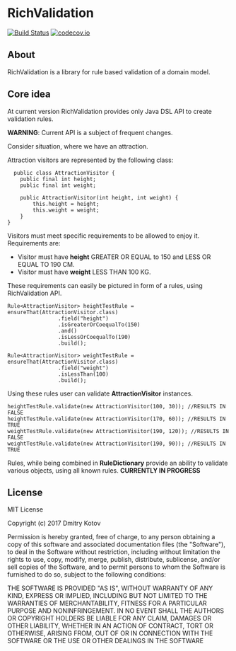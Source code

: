 # RichValidation
[![Build Status](https://travis-ci.org/kotovdv/RichValidation.svg?branch=development)](https://travis-ci.org/kotovdv/RichValidation)
[![codecov.io](https://codecov.io/github/kotovdv/RichValidation/coverage.svg?branch=development)](https://codecov.io/github/kotovdv/RichValidation)



## About

RichValidation is a library for rule based validation of a domain model.

## Core idea

At current version RichValidation provides only Java DSL API to create validation rules.

<b>WARNING</b>: Current API is a subject of frequent changes.

Consider situation, where we have an attraction. 

Attraction visitors are represented by the following class:
```
  public class AttractionVisitor {
    public final int height;
    public final int weight;

    public AttractionVisitor(int height, int weight) {
        this.height = height;
        this.weight = weight;
    }
}
```

Visitors must meet specific requirements to be allowed to enjoy it. 
Requirements are:

* Visitor must have <b>height</b> GREATER OR EQUAL to 150 and LESS OR EQUAL TO 190 CM.
* Visitor must have <b>weight</b> LESS THAN 100 KG.

These requirements can easily be pictured in form of a rules, using RichValidation API.

```
Rule<AttractionVisitor> heightTestRule = ensureThat(AttractionVisitor.class)
                .field("height")
                .isGreaterOrCoequalTo(150)
                .and()
                .isLessOrCoequalTo(190)
                .build();

Rule<AttractionVisitor> weightTestRule = ensureThat(AttractionVisitor.class)
                .field("weight")
                .isLessThan(100)
                .build();
```                

Using these rules user can validate <b>AttractionVisitor</b> instances.

```
heightTestRule.validate(new AttractionVisitor(100, 30)); //RESULTS IN FALSE
heightTestRule.validate(new AttractionVisitor(170, 60)); //RESULTS IN TRUE
weightTestRule.validate(new AttractionVisitor(190, 120)); //RESULTS IN FALSE
weightTestRule.validate(new AttractionVisitor(190, 90)); //RESULTS IN TRUE

```


Rules, while being combined in <b>RuleDictionary</b> provide an ability to validate various objects, using all known rules.
<b>CURRENTLY IN PROGRESS</b>


## License

MIT License

Copyright (c) 2017 Dmitry Kotov 

Permission is hereby granted, free of charge, to any person obtaining a copy
of this software and associated documentation files (the "Software"), to deal
in the Software without restriction, including without limitation the rights
to use, copy, modify, merge, publish, distribute, sublicense, and/or sell
copies of the Software, and to permit persons to whom the Software is
furnished to do so, subject to the following conditions:

THE SOFTWARE IS PROVIDED "AS IS", WITHOUT WARRANTY OF ANY KIND, EXPRESS OR
IMPLIED, INCLUDING BUT NOT LIMITED TO THE WARRANTIES OF MERCHANTABILITY,
FITNESS FOR A PARTICULAR PURPOSE AND NONINFRINGEMENT. IN NO EVENT SHALL THE
AUTHORS OR COPYRIGHT HOLDERS BE LIABLE FOR ANY CLAIM, DAMAGES OR OTHER
LIABILITY, WHETHER IN AN ACTION OF CONTRACT, TORT OR OTHERWISE, ARISING FROM,
OUT OF OR IN CONNECTION WITH THE SOFTWARE OR THE USE OR OTHER DEALINGS IN THE
SOFTWARE
